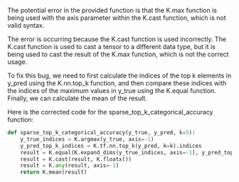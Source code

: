 The potential error in the provided function is that the K.max function is being used with the axis parameter within the K.cast function, which is not valid syntax.

The error is occurring because the K.cast function is used incorrectly. The K.cast function is used to cast a tensor to a different data type, but it is being used to cast the result of the K.max function, which is not the correct usage.

To fix this bug, we need to first calculate the indices of the top k elements in y_pred using the K.nn.top_k function, and then compare these indices with the indices of the maximum values in y_true using the K.equal function. Finally, we can calculate the mean of the result.

Here is the corrected code for the sparse_top_k_categorical_accuracy function:

```python
def sparse_top_k_categorical_accuracy(y_true, y_pred, k=5):
    y_true_indices = K.argmax(y_true, axis=-1)
    y_pred_top_k_indices = K.tf.nn.top_k(y_pred, k=k).indices
    result = K.equal(K.expand_dims(y_true_indices, axis=-1), y_pred_top_k_indices)
    result = K.cast(result, K.floatx())
    result = K.any(result, axis=-1)
    return K.mean(result)
```